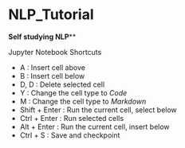 # NLP_Tutorial

**Self studying NLP**</main>**

Jupyter Notebook Shortcuts
- A : Insert cell above
- B : Insert cell below
- D, D : Delete selected cell
- Y : Change the cell type to *Code*
- M : Change the cell type to *Markdown*
- Shift + Enter : Run the current cell, select below
- Ctrl + Enter : Run selected cells
- Alt + Enter : Run the current cell, insert below
- Ctrl + S : Save and checkpoint